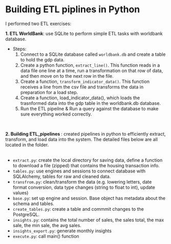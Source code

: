 # Building ETL piplines in Python

I performed two ETL exercises: <br>

<b>1. ETL WorldBank</b>: use SQLite to perform simple ETL tasks with worldbank database. 
<br>
* Steps:
    1. Connect to a SQLite database called `worldbank.db` and create a table to hold the gdp data.
    2. Create a python function, `extract_line()`. This function reads in a data file one line at a time, run a transformation on that row of data, and then move on to the next row in the file.
    3. Create a function, `transform_indicator_data()`. This function receives a line from the csv file and transforms the data in preparation for a load step.
    4. Create a function, load_indicator_data(), which loads the trasnformed data into the gdp table in the worldbank.db database.
    5. Run the ETL pipeilne & Run a query against the database to make sure everything worked correctly. 

<br>


<b> 2. Building ETL_pipelines </b>: created pipelines in python to efficiently extract, transform, and load data into the system. The detailed files below are all located in the folder. 
<br><br>
* `extract.py`: create the local directory for saving data, define a function to download a file (zipped) that contains the housing transaction info.
* `tables.py`: use engines and sessions to connect database with SQLAlchemy, tables for raw and cleaned data.
* `transfrom.py`: clean/transform the data (e.g. lowering letters,  date format conversion, data type changes (string to float to int), update values)
* `base.py`: set up engine and session. Base object has metadata about the schema and tables.
* `create_tables.py`: create a table and commmit changes to the PostgreSQL.
* `insights.py`: contains the total number of sales, the sales total, the max sale, the min sale, the avg sales.
* `insights_export.py`: generate monthly insights
* `execute.py`: call main() function 

